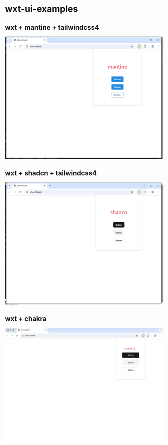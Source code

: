 # wxt-ui-examples

## wxt + mantine + tailwindcss4

![./screenshots/mantine.png](./screenshots/mantine.png)

## wxt + shadcn + tailwindcss4

![./screenshots/shadcn.png](./screenshots/shadcn.png)

## wxt + chakra

![./screenshots/chakra.jpg](./screenshots/chakra.jpg)